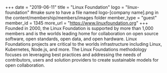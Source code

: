 +++
date = "2019-06-11"
title = "Linux Foundation"
logo = "linux-foundation" #make sure to have a file named logo-[company name].png in the content/membership/members/images folder
member_type = "guest"
member_id = 1345
more_url = "https://www.linuxfoundation.org"
+++
Founded in 2000, the Linux Foundation is supported by more than 1,000 members and is the worlds leading home for collaboration on open source software, open standards, open data, and open hardware. Linux Foundations projects are critical to the worlds infrastructure including Linux, Kubernetes, Node.js, and more. The Linux Foundations methodology focuses on leveraging best practices and addressing the needs of contributors, users and solution providers to create sustainable models for open collaboration.